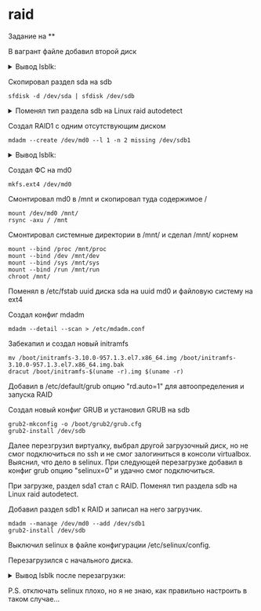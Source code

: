 # raid
Задание на **

В вагрант файле добавил второй диск

<details> <summary>Вывод lsblk:</summary>
	
		NAME   MAJ:MIN RM SIZE RO TYPE MOUNTPOINT
		sda      8:0    0  40G  0 disk
		`-sda1   8:1    0  40G  0 part /
		sdb      8:16   0  40G  0 disk
</details>

Скопировал раздел sda на sdb

	sfdisk -d /dev/sda | sfdisk /dev/sdb
	
<details> <summary>Поменял тип раздела sdb на Linux raid autodetect</summary>
	
	#fdisk /dev/sdb
	Welcome to fdisk (util-linux 2.23.2).

	Changes will remain in memory only, until you decide to write them.
	Be careful before using the write command.

	Command (m for help): t
	Selected partition 1
	Hex code (type L to list all codes): fd
	Changed type of partition 'Linux' to 'Linux raid autodetect'

</details>

Создал RAID1 с одним отсутствующим диском

	mdadm --create /dev/md0 --l 1 -n 2 missing /dev/sdb1
	
<details> <summary>Вывод lsblk:</summary>
	
		NAME    MAJ:MIN RM SIZE RO TYPE  MOUNTPOINT
		sda       8:0    0  40G  0 disk
		`-sda1    8:1    0  40G  0 part  /
		sdb       8:16   0  40G  0 disk
		`-sdb1    8:17   0  40G  0 part
 		 `-md0   9:0    0  40G  0 raid1
</details>

Создал ФС на md0 

	mkfs.ext4 /dev/md0
	
Смонтировал md0 в /mnt и скопировал туда содержимое /

	mount /dev/md0 /mnt/
	rsync -axu / /mnt
	
Смонтировал системные директории в /mnt/ и сделал /mnt/ корнем

	mount --bind /proc /mnt/proc
	mount --bind /dev /mnt/dev
	mount --bind /sys /mnt/sys
	mount --bind /run /mnt/run
	chroot /mnt/
	
Поменял в /etc/fstab uuid диска sda на uuid md0 и файловую систему на ext4

Создал конфиг mdadm

	mdadm --detail --scan > /etc/mdadm.conf
	
Забекапил и создал новый initramfs

	mv /boot/initramfs-3.10.0-957.1.3.el7.x86_64.img /boot/initramfs-3.10.0-957.1.3.el7.x86_64.img.bak
	dracut /boot/initramfs-$(uname -r).img $(uname -r)
	
Добавил в /etc/default/grub опцию "rd.auto=1" для автоопределения и запуска RAID

Создал новый конфиг GRUB и установил GRUB на sdb

	grub2-mkconfig -o /boot/grub2/grub.cfg
	grub2-install /dev/sdb

Далее перезгрузил виртуалку, выбрал другой загрузочный диск, но не смог подключиться по ssh и не смог залогиниться в консоли virtualbox. Выяснил, что дело в selinux. При следующей перезагрузке добавил в конфиг grub опцию "selinux=0" и удачно смог подключиться.

При загрузке, раздел sda1 стал с RAID. Поменял тип раздела sdb на Linux raid autodetect. 

Добавил раздел sdb1 к RAID и записал на него загрузчик.
	
	mdadm --manage /dev/md0 --add /dev/sdb1
	grub2-install /dev/sdb
	
Выключил selinux в файле конфигурации /etc/selinux/config.

Перезагрузился с начального диска.

<details> <summary>Вывод lsblk после перезагрузки:</summary>
	
	NAME    MAJ:MIN RM SIZE RO TYPE  MOUNTPOINT
	sda       8:0    0  40G  0 disk
	`-sda1    8:1    0  40G  0 part
	  `-md0   9:0    0  40G  0 raid1 /
	sdb       8:16   0  40G  0 disk
	`-sdb1    8:17   0  40G  0 part
	  `-md0   9:0    0  40G  0 raid1 /

</details>

P.S. отключать selinux плохо, но я не знаю, как правильно настроить в таком случае...
